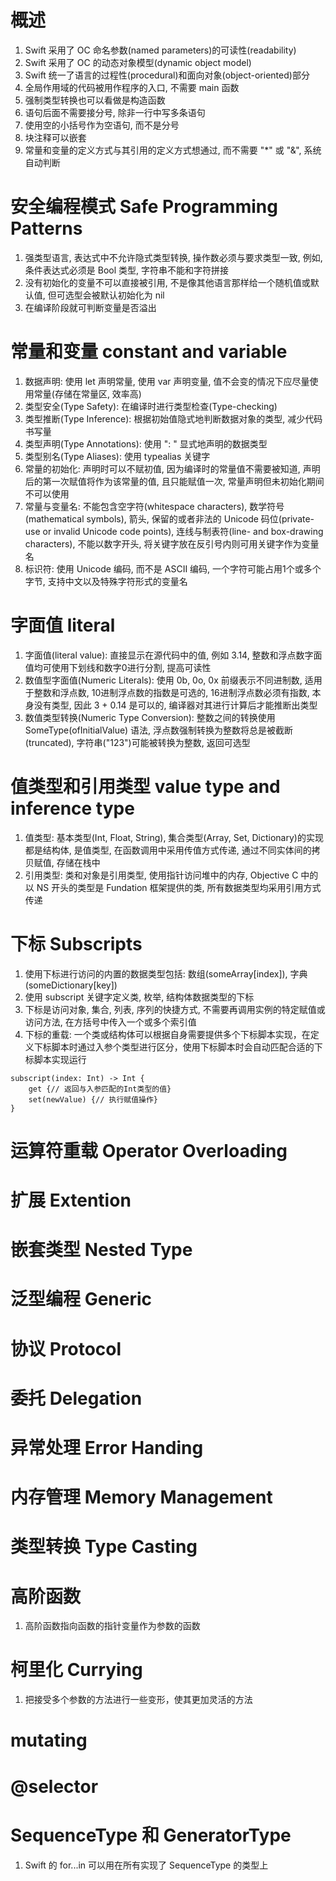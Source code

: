 # 概述

1. Swift 采用了 OC 命名参数(named parameters)的可读性(readability)
2. Swift 采用了 OC 的动态对象模型(dynamic object model)
3. Swift 统一了语言的过程性(procedural)和面向对象(object-oriented)部分
4. 全局作用域的代码被用作程序的入口, 不需要 main 函数
6. 强制类型转换也可以看做是构造函数
7. 语句后面不需要接分号, 除非一行中写多条语句
8. 使用空的小括号作为空语句, 而不是分号
9. 块注释可以嵌套
1. 常量和变量的定义方式与其引用的定义方式想通过, 而不需要 "\*" 或 "&", 系统自动判断

# 安全编程模式 Safe Programming Patterns

1. 强类型语言, 表达式中不允许隐式类型转换, 操作数必须与要求类型一致, 例如, 条件表达式必须是 Bool 类型, 字符串不能和字符拼接
2. 没有初始化的变量不可以直接被引用, 不是像其他语言那样给一个随机值或默认值, 但可选型会被默认初始化为 nil
3. 在编译阶段就可判断变量是否溢出

# 常量和变量 constant and variable

1. 数据声明: 使用 let 声明常量, 使用 var 声明变量, 值不会变的情况下应尽量使用常量(存储在常量区, 效率高)
2. 类型安全(Type Safety): 在编译时进行类型检查(Type-checking)
3. 类型推断(Type Inference): 根据初始值隐式地判断数据对象的类型, 减少代码书写量
4. 类型声明(Type Annotations): 使用 ": " 显式地声明的数据类型
5. 类型别名(Type Aliases): 使用 typealias 关键字
6. 常量的初始化: 声明时可以不赋初值, 因为编译时的常量值不需要被知道, 声明后的第一次赋值将作为该常量的值, 且只能赋值一次, 常量声明但未初始化期间不可以使用
7. 常量与变量名: 不能包含空字符(whitespace characters), 数学符号(mathematical symbols), 箭头, 保留的或者非法的 Unicode 码位(private-use or invalid Unicode code points), 连线与制表符(line- and box-drawing characters), 不能以数字开头, 将关键字放在反引号内则可用关键字作为变量名
8. 标识符: 使用 Unicode 编码, 而不是 ASCII 编码, 一个字符可能占用1个或多个字节, 支持中文以及特殊字符形式的变量名

# 字面值 literal

1. 字面值(literal value): 直接显示在源代码中的值, 例如 3.14, 整数和浮点数字面值均可使用下划线和数字0进行分割, 提高可读性
2. 数值型字面值(Numeric Literals): 使用 0b, 0o, 0x 前缀表示不同进制数, 适用于整数和浮点数, 10进制浮点数的指数是可选的, 16进制浮点数必须有指数, 本身没有类型, 因此 3 + 0.14 是可以的, 编译器对其进行计算后才能推断出类型
3. 数值类型转换(Numeric Type Conversion): 整数之间的转换使用 SomeType(ofInitialValue) 语法, 浮点数强制转换为整数将总是被截断(truncated), 字符串("123")可能被转换为整数, 返回可选型

# 值类型和引用类型 value type and inference type

1. 值类型: 基本类型(Int, Float, String), 集合类型(Array, Set, Dictionary)的实现都是结构体, 是值类型, 在函数调用中采用传值方式传递, 通过不同实体间的拷贝赋值, 存储在栈中
2. 引用类型: 类和对象是引用类型, 使用指针访问堆中的内存, Objective C 中的以 NS 开头的类型是 Fundation 框架提供的类, 所有数据类型均采用引用方式传递

# 下标 Subscripts

1. 使用下标进行访问的内置的数据类型包括: 数组(someArray[index]), 字典(someDictionary[key])
2. 使用 subscript 关键字定义类, 枚举, 结构体数据类型的下标
3. 下标是访问对象, 集合, 列表, 序列的快捷方式, 不需要再调用实例的特定赋值或访问方法, 在方括号中传入一个或多个索引值
4. 下标的重载: 一个类或结构体可以根据自身需要提供多个下标脚本实现，在定义下标脚本时通过入参个类型进行区分，使用下标脚本时会自动匹配合适的下标脚本实现运行

```
subscript(index: Int) -> Int {
	get {// 返回与入参匹配的Int类型的值}
	set(newValue) {// 执行赋值操作}
}
```

# 运算符重载 Operator Overloading

# 扩展 Extention

# 嵌套类型 Nested Type

# 泛型编程 Generic

# 协议 Protocol

# 委托 Delegation

# 异常处理 Error Handing

# 内存管理 Memory Management

# 类型转换 Type Casting

# 高阶函数

1. 高阶函数指向函数的指针变量作为参数的函数

# 柯里化 Currying

1. 把接受多个参数的方法进行一些变形，使其更加灵活的方法

# mutating

# @selector

# SequenceType 和 GeneratorType

1. Swift 的 for...in 可以用在所有实现了 SequenceType 的类型上
